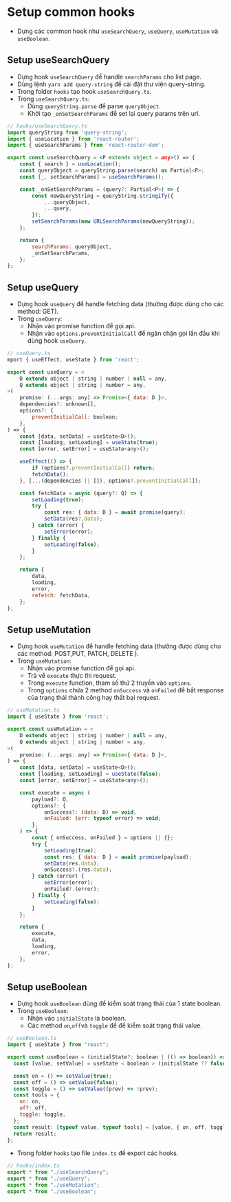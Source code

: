 # Setup common hooks

- Dựng các common hook như `useSearchQuery`, `useQuery`, `useMutation` và `useBoolean`.

## Setup useSearchQuery

- Dựng hook `useSearchQuery` để handle `searchParams` cho list page.
- Dùng lệnh `yarn add query-string` để cài đặt thư viện query-string.
- Trong folder `hooks` tạo hook `useSearchQuery.ts`.
- Trong `useSearchQuery.ts`:
  - Dùng `queryString.parse` để parse `queryObject`.
  - Khởi tạo `_onSetSearchParams` để set lại query params trên url.

```jsx
// hooks/useSearchQuery.ts
import queryString from 'query-string';
import { useLocation } from 'react-router';
import { useSearchParams } from 'react-router-dom';

export const useSearchQuery = <P extends object = any>() => {
    const { search } = useLocation();
    const queryObject = queryString.parse(search) as Partial<P>;
    const [_, setSearchParams] = useSearchParams();

    const _onSetSearchParams = (query?: Partial<P>) => {
        const newQueryString = queryString.stringify({
            ...queryObject,
            ...query,
        });
        setSearchParams(new URLSearchParams(newQueryString));
    };

    return {
        searchParams: queryObject,
        _onSetSearchParams,
    };
};
```

## Setup useQuery

- Dựng hook `useQuery` để handle fetching data (thường được dùng cho các method: GET).
- Trong `useQuery`:
  - Nhận vào promise function để gọi api.
  - Nhận vào `options.preventInitialCall` để ngăn chặn gọi lần đầu khi dùng hook `useQuery`.

```jsx
// useQuery.ts
mport { useEffect, useState } from 'react';

export const useQuery = <
    D extends object | string | number | null = any,
    Q extends object | string | number = any,
>(
    promise: (...args: any) => Promise<{ data: D }>,
    dependencies?: unknown[],
    options?: {
        preventInitialCall: boolean;
    },
) => {
    const [data, setData] = useState<D>();
    const [loading, setLoading] = useState(true);
    const [error, setError] = useState<any>();

    useEffect(() => {
        if (options?.preventInitialCall) return;
        fetchData();
    }, [...(dependencies || []), options?.preventInitialCall]);

    const fetchData = async (query?: Q) => {
        setLoading(true);
        try {
            const res: { data: D } = await promise(query);
            setData(res?.data);
        } catch (error) {
            setError(error);
        } finally {
            setLoading(false);
        }
    };

    return {
        data,
        loading,
        error,
        refetch: fetchData,
    };
};
```

## Setup useMutation

- Dựng hook `useMutation` để handle fetching data (thường được dùng cho các method: POST,PUT, PATCH, DELETE ).
- Trong `useMutation`:
  - Nhận vào promise function để gọi api.
  - Trả về `execute` thực thi request.
  - Trong `execute` function, tham số thứ 2 truyền vào `options`.
  - Trong `options` chứa 2 method `onSuccess` và `onFailed` để bắt response của trạng thái thành công hay thất bại request.

```jsx
// useMutation.ts
import { useState } from 'react';

export const useMutation = <
    D extends object | string | number | null = any,
    Q extends object | string | number = any,
>(
    promise: (...args: any) => Promise<{ data: D }>,
) => {
    const [data, setData] = useState<D>();
    const [loading, setLoading] = useState(false);
    const [error, setError] = useState<any>();

    const execute = async (
        payload?: Q,
        options?: {
            onSuccess?: (data: D) => void;
            onFailed: (err: typeof error) => void;
        },
    ) => {
        const { onSuccess, onFailed } = options || {};
        try {
            setLoading(true);
            const res: { data: D } = await promise(payload);
            setData(res.data);
            onSuccess?.(res.data);
        } catch (error) {
            setError(error);
            onFailed?.(error);
        } finally {
            setLoading(false);
        }
    };

    return {
        execute,
        data,
        loading,
        error,
    };
};
```

## Setup useBoolean

- Dựng hook `useBoolean` dùng để kiểm soát trạng thái của 1 state boolean.
- Trong `useBoolean`:
  - Nhận vào `initialState` là boolean.
  - Các method `on`,`off`và `toggle` để để kiểm soát trạng thái value.

```jsx
// useBoolean.ts
import { useState } from "react";

export const useBoolean = (initialState?: boolean | (() => boolean)) => {
  const [value, setValue] = useState < boolean > (initialState ?? false);

  const on = () => setValue(true);
  const off = () => setValue(false);
  const toggle = () => setValue((prev) => !prev);
  const tools = {
    on: on,
    off: off,
    toggle: toggle,
  };
  const result: [typeof value, typeof tools] = [value, { on, off, toggle }];
  return result;
};
```

- Trong folder `hooks` tạo file `index.ts` để export các hooks.

```jsx
// hooks/index.ts
export * from "./useSearchQuery";
export * from "./useQuery";
export * from "./useMutation";
export * from "./useBoolean";
```
